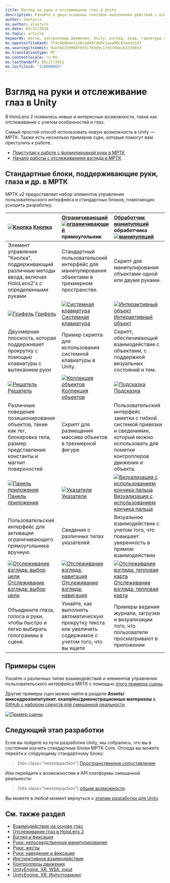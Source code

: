 ```yaml
---
title: Взгляд на руки и отслеживание глаз в Unity
description: Узнайте о двух основных способах выполнения действий с взглядом в Unity, а также жестами и контроллерами движения.
author: thetuvix
ms.author: alexturn
ms.date: 03/21/2018
ms.topic: article
keywords: жесты, контроллеры движения, Unity, взгляд, вход, гарнитура смешанной реальности, гарнитура Windows Mixed Reality, гарнитура виртуальной реальности, МРТК, набор средств для смешанной реальности
ms.openlocfilehash: ff4c4b064e11e0cad45f4b0c1aaa90c61eda51d7
ms.sourcegitcommit: 9ae76b339968f035c703d9c1fe57ddecb33198e3
ms.translationtype: MT
ms.contentlocale: ru-RU
ms.lasthandoff: 05/27/2021
ms.locfileid: "110600663"
---
```

# <a name="articulated-hand-and-eye-tracking-in-unity"></a>Взгляд на руки и отслеживание глаз в Unity

В HoloLens 2 появились новые и интересные возможности, такие как отслеживание с учетом особенностей и глаз.

Самый простой способ использовать новую возможность в Unity — МРТК. Также есть несколько примеров сцен, которые помогут вам приступить к работе.

* [Приступая к работе с формулировкой руки в МРТК](/windows/mixed-reality/mrtk-unity/features/input/hand-tracking)
* [Начало работы с отслеживанием взгляда в МРТК](/windows/mixed-reality/mrtk-unity/features/input/eye-tracking/eye-tracking-main)

## <a name="building-blocks-supporting-hands-eyes-and-others-in-mrtk"></a>Стандартные блоки, поддерживающие руки, глаза и др. в МРТК

МРТК v2 предоставляет набор элементов управления пользовательского интерфейса и стандартных блоков, помогающих ускорить разработку.

|  [![Кнопка](images/MRTK_Button_Main.png)](/windows/mixed-reality/mrtk-unity/features/ux-building-blocks/button) [Кнопка](/windows/mixed-reality/mrtk-unity/features/ux-building-blocks/button) | [Ограничивающий](/windows/mixed-reality/mrtk-unity/features/ux-building-blocks/bounding-box) [ ![ ограничивающий](images/MRTK_BoundingBox_Main.png)](/windows/mixed-reality/mrtk-unity/features/ux-building-blocks/bounding-box) прямоугольник | [Обработчик манипуляций](/windows/mixed-reality/mrtk-unity/features/ux-building-blocks/manipulation-handler) обработчика [ ![ манипуляций](images/MRTK_Manipulation_Main.png)](/windows/mixed-reality/mrtk-unity/features/ux-building-blocks/manipulation-handler) |
|:--- | :--- | :--- |
| Элемент управления "Кнопка", поддерживающий различные методы ввода, включая HoloLens2's с определенными руками | Стандартный пользовательский интерфейс для манипулирования объектами в трехмерном пространстве. | Скрипт для манипулирования объектами одной или двумя руками. |
|  [![Грифель](images/MRTK_Slate_Main.png)](/windows/mixed-reality/mrtk-unity/features/ux-building-blocks/slate) [Грифель](/windows/mixed-reality/mrtk-unity/features/ux-building-blocks/slate) | [![Системная клавиатура](images/MRTK_SystemKeyboard_Main.png)](/windows/mixed-reality/mrtk-unity/features/ux-building-blocks/system-keyboard) [Системная клавиатура](/windows/mixed-reality/mrtk-unity/features/ux-building-blocks/system-keyboard) | [![Интерактивный объект](images/InteractableExamples.png)](/windows/mixed-reality/mrtk-unity/features/ux-building-blocks/interactable) [Интерактивный объект](/windows/mixed-reality/mrtk-unity/features/ux-building-blocks/interactable) |
| Двухмерная плоскость, которая поддерживает прокрутку с помощью клавиатуры с вытеканием руки | Пример скрипта для использования системной клавиатуры в Unity.  | Скрипт, обеспечивающий взаимодействие с объектами, с поддержкой визуальных состояний и тем. |
|  [![Решатель](images/MRTK_Solver_Main.png)](/windows/mixed-reality/mrtk-unity/features/ux-building-blocks/solvers/solver) [Решатель](/windows/mixed-reality/mrtk-unity/features/ux-building-blocks/solvers/solver) | [![Коллекция объектов](images/MRTK_ObjectCollection_Main.png)](/windows/mixed-reality/mrtk-unity/features/ux-building-blocks/object-collection) [Коллекция объектов](/windows/mixed-reality/mrtk-unity/features/ux-building-blocks/object-collection) | [![Подсказка](images/MRTK_Tooltip_Main.png)](/windows/mixed-reality/mrtk-unity/features/ux-building-blocks/tooltip) [Подсказка](/windows/mixed-reality/mrtk-unity/features/ux-building-blocks/tooltip) |
| Различные поведения позиционирования объектов, такие как тег, блокировка тела, размер представления константы и магнит поверхностей | Скрипт для размещения массива объектов в трехмерной фигуре | Пользовательский интерфейс заметки с гибкой системой привязки и сведениями, который можно использовать для пометки контроллеров движения и объекта. |
|  [![Панель приложения](images/MRTK_AppBar_Main.png)](/windows/mixed-reality/mrtk-unity/features/ux-building-blocks/app-bar) [Панель приложения](/windows/mixed-reality/mrtk-unity/features/ux-building-blocks/app-bar) | [![Указатели](images/MRTK_Pointer_Main.png)](/windows/mixed-reality/mrtk-unity/features/input/pointers) [Указатели](/windows/mixed-reality/mrtk-unity/features/input/pointers) | [![Визуализация с использованием кончика пальца](images/MRTK_FingertipVisualization_Main.png)](/windows/mixed-reality/mrtk-unity/features/ux-building-blocks/fingertip-visualization) [Визуализация с использованием кончика пальца](/windows/mixed-reality/mrtk-unity/features/ux-building-blocks/fingertip-visualization) |
| Пользовательский интерфейс для активации ограничивающего прямоугольника вручную | Сведения о различных типах указателей. | Визуальное взаимодействие с учетом того, что повышает уверенность в прямом взаимодействии |
|  [![Отслеживание взгляда: выбор цели](images/mrtk_et_targetselect.png)](/windows/mixed-reality/mrtk-unity/features/input/eye-tracking/eye-tracking-target-selection) [Отслеживание взгляда: выбор цели](/windows/mixed-reality/mrtk-unity/features/input/eye-tracking/eye-tracking-target-selection) | [![Отслеживание взгляда: навигация](images/mrtk_et_navigation.png)](/windows/mixed-reality/mrtk-unity/features/input/eye-tracking/eye-tracking-navigation) [Отслеживание взгляда: навигация](/windows/mixed-reality/mrtk-unity/features/input/eye-tracking/eye-tracking-navigation) | [![Отслеживание взгляда: тепловая карта](images/mrtk_et_heatmaps.png)](https://microsoft.github.io/MixedRealityToolkit-Unity/Documentation/EyeTracking/EyeTracking_Visualization.html) [Отслеживание взгляда: тепловая карта](https://microsoft.github.io/MixedRealityToolkit-Unity/Documentation/EyeTracking/EyeTracking_Visualization.html) |
| Объедините глаза, голоса и руки, чтобы быстро и легко выбирать голограммы в сцене. | Узнайте, как выполнять автоматическую прокрутку текста или увеличить содержимое с учетом того, что вы ищете| Примеры ведения журнала, загрузки и визуализации того, что пользователи просматривают в приложении |

## <a name="example-scenes"></a>Примеры сцен

Узнайте о различных типах взаимодействий и элементов управления пользовательского интерфейса MRTK с помощью [этого примера сцены](https://microsoft.github.io/MixedRealityToolkit-Unity/Documentation/README_HandInteractionExamples.html).

Другие примеры сцен можно найти в разделе **Assets/микседреалититулкит. examples/демонстрационные материалы** в [GitHub с набором средств для смешанной реальности](https://github.com/Microsoft/MixedRealityToolkit-Unity) .

[![Пример сцены](images/MRTK_Examples.png)](/windows/mixed-reality/mrtk-unity/features/example-scenes/hand-interaction-examples)

## <a name="next-development-checkpoint"></a>Следующий этап разработки

Если вы пойдете из пути разработки Unity, мы собрались, что вы в состоянии изучить стандартные блоки МРТК Core. Отсюда вы можете перейти к следующему стандартному блоку:

> [!div class="nextstepaction"]
> [Пространственное сопоставление](spatial-mapping-in-unity.md)

Или перейдите к возможностям и API платформы смешанной реальности:

> [!div class="nextstepaction"]
> [общие возможности](shared-experiences-in-unity.md);

Вы можете в любой момент вернуться к [этапам разработки для Unity](unity-development-overview.md#2-core-building-blocks).

## <a name="see-also"></a>См. также раздел

* [Взаимодействие на основе глаз](../../design/eye-gaze-interaction.md)
* [Отслеживание глаз в HoloLens 2](../../design/eye-tracking.md)
* [Взгляд и фиксация](../../design/gaze-and-commit.md)
* [Руки: непосредственное манипулирование](../../design/direct-manipulation.md)
* [Руки: жесты](../../design/gaze-and-commit.md#composite-gestures)
* [Руки: наведение и фиксация](../../design/point-and-commit.md)
* [Инстинктивное взаимодействие](../../design/interaction-fundamentals.md)
* [Контроллеры движения](../../design/motion-controllers.md)
* [UnityEngine. XR. WSA. input](https://docs.unity3d.com/ScriptReference/XR.WSA.Input.InteractionManager.html)
* [UnityEngine. XR. Инпуттраккинг](https://docs.unity3d.com/ScriptReference/XR.InputTracking.html)